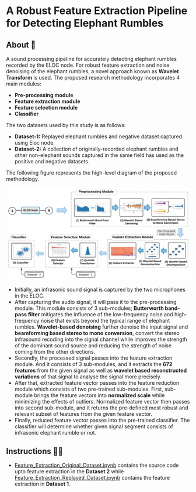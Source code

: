 # A Robust Feature Extraction Pipeline for Detecting Elephant Rumbles

## About 💬

A sound processing pipeline for accurately detecting elephant rumbles recorded by the ELOC node. For robust feature extraction and noise denoising of the elephant rumbles, a novel approach known as **Wavelet Transform** is used. The proposed research methodology incorporates 4 main modules: 
- **Pre-processing module**
- **Feature extraction module**
- **Feature selection module**
- **Classifier**

The two datasets used by this study is as follows:
- **Dataset-1:** Replayed elephant rumbles and negative dataset captured using Eloc node.
- **Dataset-2:** A collection of originally-recorded elephant rumbles and other non-elephant sounds captured in the same field has used as the positive and negative datasets.

The following figure represents the high-level diagram of the proposed methodology.

![High-Level-Architecture](https://github.com/vinuri-s/A-Robust-Feature-Extraction-Pipeline-for-Detecting-Elephant-Rumbles/blob/main/High%20Level%20Architecture.png?raw=true)

- Initially, an infrasonic sound signal is captured by the two microphones in the ELOC. 
- After capturing the audio signal, it will pass it to the pre-processing module. This module consists of 3 sub-modules; **Butterworth band-pass filter** mitigates the influence of the low-frequency noise and high-frequency noise that exists beyond the typical range of elephant rumbles. **Wavelet-based denoising** further denoise the input signal and **beamforming based stereo to mono conversion**, convert the stereo infrasound recoding into the signal channel while improves the strength of the dominant sound source and reducing the strength of noise coming from the other directions.
- Secondly, the processed signal passes into the feature extraction module. And it consists of 3 sub-modules, and it extracts the **672 features** from the given signal as well as **wavelet based reconstructed variations** of that signal to analyse the signal more precisely. 
- After that, extracted feature vector passes into the feature reduction module which consists of two pre-trained sub-modules. First, sub-module brings the feature vectors into **normalized scale** while minimizing the effects of outliers. Normalized feature vector then passes into second sub-module, and it returns the pre-defined most robust and relevant subset of features from the given feature vector.
- Finally, reduced feature vector passes into the pre-trained classifier. The classifier will determine whether given signal segment consists of infrasonic elephant rumble or not.

## Instructions 💁‍♀️

- <a href="https://github.com/vinuri-s/A-Robust-Feature-Extraction-Pipeline-for-Detecting-Elephant-Rumbles/blob/main/Feature_Extraction_Original_Dataset.ipynb" target="_blank">Feature_Extraction_Original_Dataset.ipynb</a> contains the source code upto feature extraction in the **Dataset 2** while <a href="https://github.com/vinuri-s/A-Robust-Feature-Extraction-Pipeline-for-Detecting-Elephant-Rumbles/blob/main/Feature_Extraction_Replayed_Dataset.ipynb" target="_blank">Feature_Extraction_Replayed_Dataset.ipynb</a> contains the feature extraction in **Dataset 1**.
